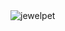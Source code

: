 <img src="https://i.pinimg.com/564x/64/e2/8b/64e28baa6683e8193767cc8e30305230.jpg" alt="jewelpet">

